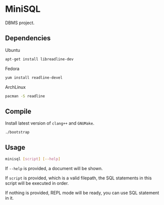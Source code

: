 # MiniSQL
DBMS project.

## Dependencies
Ubuntu
```sh
apt-get install libreadline-dev
```

Fedora
```sh
yum install readline-devel
```

ArchLinux
```sh
pacman -S readline
```

## Compile
Install latest version of `clang++` and `GNUMake`.
```sh
./bootstrap
```

## Usage

```sh
minisql [script] [--help]
```

If `--help` is provided, a document will be shown.

If `script` is provided, which is a valid filepath, the SQL statements in this script will be executed in order.

If nothing is provided, REPL mode will be ready, you can use SQL statement in it.
